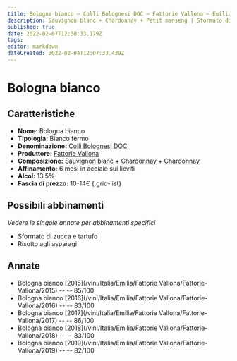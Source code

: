 ```yaml
---
title: Bologna bianco – Colli Bolognesi DOC – Fattorie Vallona – Emilia (IT) – 10-14€ – 2★-3★
description: Sauvignon blanc + Chardonnay + Petit manseng | Sformato di zucca e tartufo – Risotto agli asparagi – Tempura di salva rosmarino e fiori di zucca
published: true
date: 2022-02-07T12:30:33.179Z
tags: 
editor: markdown
dateCreated: 2022-02-04T12:07:33.439Z
---
```


# Bologna bianco

## Caratteristiche
- **Nome:** Bologna bianco
- **Tipologia:** Bianco fermo
- **Denominazione:** [Colli Bolognesi DOC](/denominazioni/Italia/Emilia/DOC/Colli-Bolognesi)
- **Produttore:** [Fattorie Vallona](/produttori/Italia/Emilia/Fattorie-Vallona) 
- **Composizione:** [Sauvignon blanc](/vitigni/Francia/sauvignon-blanc) + [Chardonnay](/vitigni/Francia/chardonnay) + [Chardonnay](/vitigni/Francia/petit-manseng)
- **Affinamento:** 6 mesi in acciaio sui lieviti
- **Alcol:** 13.5%
- **Fascia di prezzo:** 10-14€
{.grid-list}


## Possibili abbinamenti
*Vedere le singole annate per abbinamenti specifici*

- Sformato di zucca e tartufo
- Risotto agli asparagi 

## Annate
- Bologna bianco [2015](/vini/Italia/Emilia/Fattorie Vallona/Fattorie-Vallona/2015) -- <span class="star-3"></span> -- 85/100
- Bologna bianco [2016](/vini/Italia/Emilia/Fattorie Vallona/Fattorie-Vallona/2016) -- <span class="star-2"></span> -- 83/100
- Bologna bianco [2017](/vini/Italia/Emilia/Fattorie Vallona/Fattorie-Vallona/2017) -- <span class="star-3"></span> -- 86/100
- Bologna bianco [2018](/vini/Italia/Emilia/Fattorie Vallona/Fattorie-Vallona/2018) -- <span class="star-2"></span> -- 83/100
- Bologna bianco [2019](/vini/Italia/Emilia/Fattorie Vallona/Fattorie-Vallona/2019) -- <span class="star-2"></span> -- 82/100


